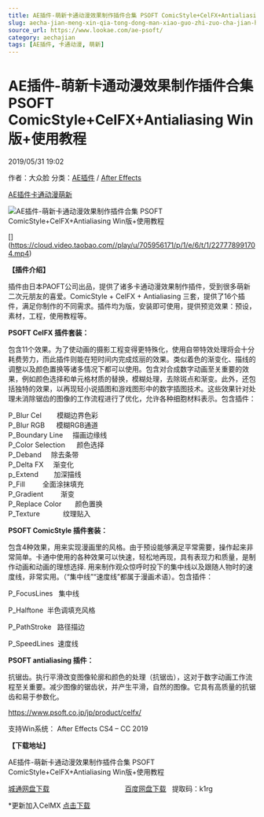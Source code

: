 ```yaml
---
title: AE插件-萌新卡通动漫效果制作插件合集 PSOFT ComicStyle+CelFX+Antialiasing Win版+使用教程
slug: aecha-jian-meng-xin-qia-tong-dong-man-xiao-guo-zhi-zuo-cha-jian-he-ji-psoft-comicstyle-celfx-antialiasing-winban-shi-yong-jiao-cheng
source_url: https://www.lookae.com/ae-psoft/
category: aechajian
tags: [AE插件, 卡通动漫, 萌新]
---
```

# AE插件-萌新卡通动漫效果制作插件合集 PSOFT ComicStyle+CelFX+Antialiasing Win版+使用教程

2019/05/31 19:02

作者：大众脸
分类：[AE插件](https://www.lookae.com/after-effects/aechajian/) / [After Effects](https://www.lookae.com/after-effects/)

[AE插件](https://www.lookae.com/tag/ae%e6%8f%92%e4%bb%b6/)[卡通动漫](https://www.lookae.com/tag/%e5%8d%a1%e9%80%9a%e5%8a%a8%e6%bc%ab/)[萌新](https://www.lookae.com/tag/%e8%90%8c%e6%96%b0/)

![AE插件-萌新卡通动漫效果制作插件合集 PSOFT ComicStyle+CelFX+Antialiasing Win版+使用教程](https://www.lookae.com/wp-content/uploads/2019/05/AE-PSOFT.jpg "AE插件-萌新卡通动漫效果制作插件合集 PSOFT ComicStyle+CelFX+Antialiasing Win版+使用教程-LookAE.com")

[﻿[﻿]("https://cloud.video.taobao.com//play/u/705956171/p/1/e/6/t/1/227778991704.mp4)](https://cloud.video.taobao.com//play/u/705956171/p/1/e/6/t/1/227778991704.mp4)

**【插件介绍】**

插件由日本PAOFT公司出品，提供了诸多卡通动漫效果制作插件，受到很多萌新二次元朋友的喜爱。ComicStyle + CelFX + Antialiasing 三套，提供了16个插件，满足你制作的不同需求。插件均为版，安装即可使用，提供预览效果：预设，素材，工程，使用教程等。

**PSOFT CelFX 插件套装：**

包含11个效果。为了使动画的摄影工程变得更特殊化，使用自带特效处理将会十分耗费劳力，而此插件则能在短时间内完成炫丽的效果。类似着色的渐变化、描线的调整以及颜色置换等诸多情况下都可以使用。包含对合成数字动画至关重要的效果，例如颜色选择和单元格材质的替换，模糊处理，去除斑点和渐变。此外，还包括独特的效果，以再现轻小说插图和游戏图形中的数字插图技术。这些效果针对处理未消除锯齿的图像的工作流程进行了优化，允许各种细胞材料表示。包含插件：

P\_Blur Cel        模糊边界色彩  
P\_Blur RGB      模糊RGB通道  
P\_Boundary Line     描画边缘线  
P\_Color Selection      颜色选择  
P\_Deband     除去条带  
P\_Delta FX     渐变化  
p\_Extend        加深描线  
P\_Fill         全面涂抹填充  
P\_Gradient         渐变  
P\_Replace Color       颜色置换  
P\_Texture            纹理贴入

**PSOFT ComicStyle 插件套装：**

包含4种效果，用来实现漫画里的风格。由于预设能够满足平常需要，操作起来非常简单。卡通中使用的各种效果可以快速，轻松地再现，具有表现力和质量，是制作动画和动画的理想选择. 用来制作观众惊呼时投下的集中线以及跟随人物时的速度线，非常实用。（“集中线”“速度线”都属于漫画术语）。包含插件：

P\_FocusLines   集中线

P\_Halftone  半色调填充风格

P\_PathStroke   路径描边

P\_SpeedLines  速度线

**PSOFT antialiasing 插件：**

抗锯齿。执行平滑改变图像轮廓和颜色的处理（抗锯齿），这对于数字动画工作流程至关重要。减少图像的锯齿状，并产生平滑，自然的图像。它具有高质量的抗锯齿和易于参数化。

https://www.psoft.co.jp/jp/product/celfx/

支持Win系统： After Effects CS4 – CC 2019

**【下载地址】**

AE插件-萌新卡通动漫效果制作插件合集 PSOFT ComicStyle+CelFX+Antialiasing Win版+使用教程

[城通网盘下载](https://lookae.ctfile.com/fs/680462-376669667)                                       [百度网盘下载](https://pan.baidu.com/s/1_jiYEraBq_uaMedrc1Ch0w)   提取码：k1rg

\*更新加入CelMX [点击下载](https://www.lookae.com/psoft-2024/)
